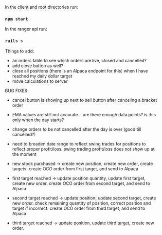In the client and root directories run:

### `npm start`

In the ranger api run:

### `rails s`

Things to add:

- an orders table to see which orders are live, closed and cancelled?
- add close button as well?
- close all positions (there is an Alpaca endpoint for this) when I have reached my daily dollar target
- move calculations to server

BUG FIXES:

- cancel button is showing up next to sell button after canceling a bracket order
- EMA values are still not accurate....are there enough data points? is this only when the day starts?
- change orders to be not cancelled after the day is over (good till cancelled?)
- need to broaden date range to reflect swing trades for positions to reflect proper profit/loss. swing trading profit/loss does not show up at the moment

- new stock purchased -> create new position, create new order, create targets. create OCO order from first target, and send to Alpaca
- first target reached -> update position quantity, update first target, create new order. create OCO order from second target, and send to Alpaca
- second target reached -> update position, update second target, create new order. check remaining quantity of position, correct position and target if incorrect. create OCO order from third target, and send to Alpaca
- third target reached -> update position, update third target, create new order.
